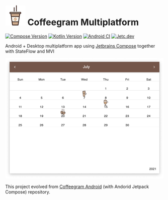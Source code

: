 # ![](images/icon.png) Coffeegram Multiplatform

[![Compose Version](https://img.shields.io/badge/JetBrains%20Compose-1.0.0--alpha2-yellow)](https://github.com/JetBrains/compose-jb)
[![Kotlin Version](https://img.shields.io/badge/Kotlin-1.5.21-blue.svg)](https://kotlinlang.org)
[![Android CI](https://github.com/phansier/Coffeegram-Desktop/actions/workflows/android.yml/badge.svg)](https://github.com/phansier/Coffeegram-Desktop/actions/workflows/android.yml)
[![Jetc.dev](https://img.shields.io/badge/jetc.dev-77-blue)](https://jetc.dev/issues/077.html)


Android + Desktop multiplatform app using [Jetbrains Compose](https://github.com/JetBrains/compose-jb) together with StateFlow and MVI

![](images/desktop.png)

This project evolved from [Coffeegram Android](https://github.com/phansier/Coffeegram) (with Andorid Jetpack Compose) repository.
 
